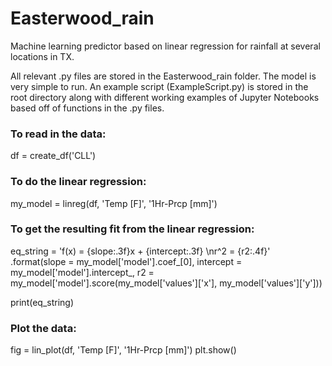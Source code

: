 # Easterwood_rain
Machine learning predictor based on linear regression for rainfall at several locations in TX. 

All relevant .py files are stored in the Easterwood_rain folder. The model is very simple to run. An example script (ExampleScript.py) is stored in the root directory along with different working examples of Jupyter Notebooks based off of functions in the .py files. 

### To read in the data: 
df = create_df('CLL')

### To do the linear regression: 
my_model = linreg(df, 'Temp [F]', '1Hr-Prcp [mm]')

### To get the resulting fit from the linear regression:
eq_string = 'f(x) = {slope:.3f}x + {intercept:.3f} \nr^2 = {r2:.4f}' \
.format(slope = my_model['model'].coef_[0],
        intercept = my_model['model'].intercept_,
        r2 = my_model['model'].score(my_model['values']['x'], my_model['values']['y']))

print(eq_string)

### Plot the data:
fig = lin_plot(df, 'Temp [F]', '1Hr-Prcp [mm]')
plt.show()

